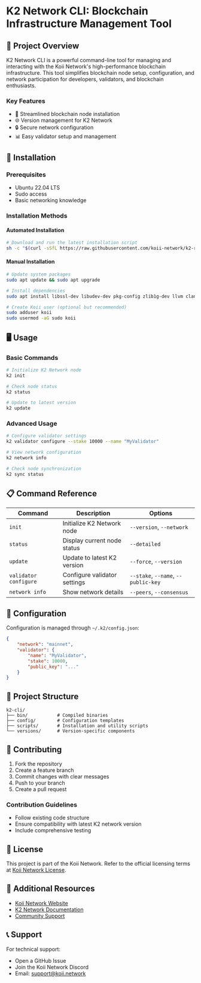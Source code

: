 # K2 Network CLI: Blockchain Infrastructure Management Tool

## 🚀 Project Overview

K2 Network CLI is a powerful command-line tool for managing and interacting with the Koii Network's high-performance blockchain infrastructure. This tool simplifies blockchain node setup, configuration, and network participation for developers, validators, and blockchain enthusiasts.

### Key Features
- 🔧 Streamlined blockchain node installation
- 🌐 Version management for K2 Network
- 🔒 Secure network configuration
- 📊 Easy validator setup and management

## 💾 Installation

### Prerequisites
- Ubuntu 22.04 LTS
- Sudo access
- Basic networking knowledge

### Installation Methods

#### Automated Installation
```bash
# Download and run the latest installation script
sh -c "$(curl -sSfL https://raw.githubusercontent.com/koii-network/k2-release/master/k2-install-init.sh)"
```

#### Manual Installation
```bash
# Update system packages
sudo apt update && sudo apt upgrade

# Install dependencies
sudo apt install libssl-dev libudev-dev pkg-config zlib1g-dev llvm clang

# Create Koii user (optional but recommended)
sudo adduser koii
sudo usermod -aG sudo koii
```

## 🖥️ Usage

### Basic Commands

```bash
# Initialize K2 Network node
k2 init

# Check node status
k2 status

# Update to latest version
k2 update
```

### Advanced Usage

```bash
# Configure validator settings
k2 validator configure --stake 10000 --name "MyValidator"

# View network configuration
k2 network info

# Check node synchronization
k2 sync status
```

## 📋 Command Reference

| Command | Description | Options |
|---------|-------------|---------|
| `init` | Initialize K2 Network node | `--version`, `--network` |
| `status` | Display current node status | `--detailed` |
| `update` | Update to latest K2 version | `--force`, `--version` |
| `validator configure` | Configure validator settings | `--stake`, `--name`, `--public-key` |
| `network info` | Show network details | `--peers`, `--consensus` |

## 🔧 Configuration

Configuration is managed through `~/.k2/config.json`:

```json
{
    "network": "mainnet",
    "validator": {
        "name": "MyValidator",
        "stake": 10000,
        "public_key": "..."
    }
}
```

## 📂 Project Structure

```
k2-cli/
├── bin/           # Compiled binaries
├── config/        # Configuration templates
├── scripts/       # Installation and utility scripts
└── versions/      # Version-specific components
```

## 🤝 Contributing

1. Fork the repository
2. Create a feature branch
3. Commit changes with clear messages
4. Push to your branch
5. Create a pull request

### Contribution Guidelines
- Follow existing code structure
- Ensure compatibility with latest K2 network version
- Include comprehensive testing

## 📜 License

This project is part of the Koii Network. Refer to the official licensing terms at [Koii Network License](https://koii.network/license).

## 🔗 Additional Resources

- [Koii Network Website](https://koii.network)
- [K2 Network Documentation](https://docs.koii.network)
- [Community Support](https://discord.gg/koii)

## 📞 Support

For technical support:
- Open a GitHub Issue
- Join the Koii Network Discord
- Email: support@koii.network